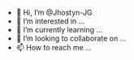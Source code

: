 - 👋 Hi, I’m @Jhostyn-JG
- 👀 I’m interested in ...
- 🌱 I’m currently learning ...
- 💞️ I’m looking to collaborate on ...
- 📫 How to reach me ...

<!---
Jhostyn-JG/Jhostyn-JG is a ✨ special ✨ repository because its `README.md` (this file) appears on your GitHub profile.
You can click the Preview link to take a look at your changes.
--->
